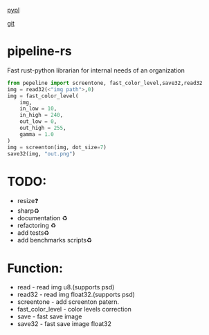 [pypl](https://pypi.org/project/pepeline/)

[git](https://github.com/scanlate-wiki/pipeline-rs)


# pipeline-rs
Fast rust-python librarian for internal needs of an organization
```py
from pepeline import screentone, fast_color_level,save32,read32
img = read32(<"img path">,0)
img = fast_color_level(
    img,     
    in_low = 10,
    in_high = 240,
    out_low = 0,
    out_high = 255,
    gamma = 1.0
)
img = screenton(img, dot_size=7)
save32(img, "out.png")
```
# TODO:
- resize❓
- sharp♻️
- documentation ♻️
- refactoring ♻️
- add tests♻️
- add benchmarks scripts♻️
# Function:
- read - read img u8.(supports psd)
- read32 - read img float32.(supports psd)
- screentone - add screenton patern.
- fast_color_level - color levels correction
- save - fast save image
- save32 - fast save image float32
